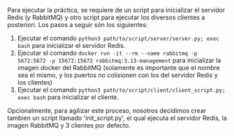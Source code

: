 Para ejecutar la práctica, se requiere de un script para inicializar el servidor Redis (y RabbitMQ) y otro script para ejecutar los diversos clientes a posteriori.
Los pasos a seguir són los siguientes:
1. Ejecutar el comando `python3 path/to/script/server/server.py; exec bash` para inicializar el servidor Redis.
2. Ejecutar el comando `docker run -it --rm --name rabbitmq -p 5672:5672 -p 15672:15672 rabbitmq:3.13-management` para inicializar la imagen docker del RabbitMQ (solamente es importante que el nombre sea el mismo, y los puertos no colisionen con los del servidor Redis y los clientes) 
3. Ejecutar el comando `python3 path/to/script/client/client_script.py; exec bash` para inicializar el cliente.

Opcionalmente, para agilizar este proceso, nosotros decidimos crear tambien un script llamado 'init_script.py', el qual ejecuta el servidor Redis, la imagen RabbitMQ y 3 clientes por defecto.
